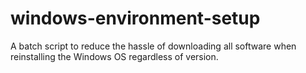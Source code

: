 # windows-environment-setup
A batch script to reduce the hassle of downloading all software when reinstalling the Windows OS regardless of version.
